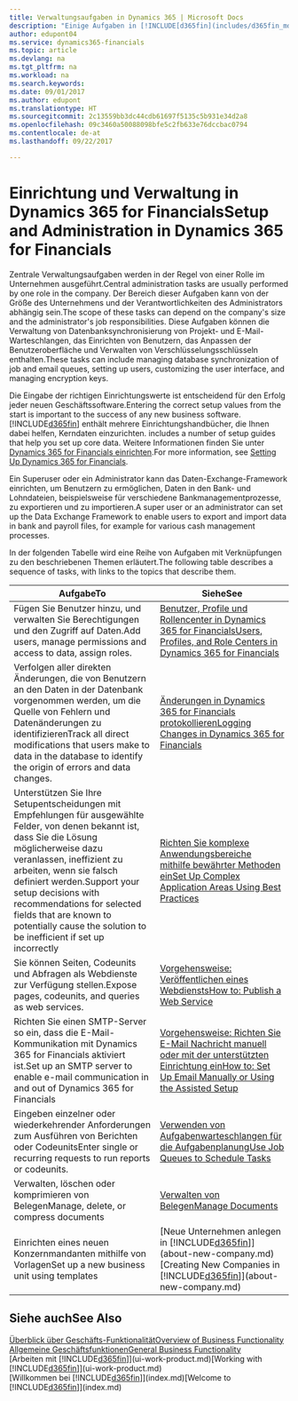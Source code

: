```yaml
---
title: Verwaltungsaufgaben in Dynamics 365 | Microsoft Docs
description: "Einige Aufgaben in [!INCLUDE[d365fin](includes/d365fin_md.md)] benötigen zentrale Administration und Einrichtung. Erfahren, welche das sind und was zu tun ist."
author: edupont04
ms.service: dynamics365-financials
ms.topic: article
ms.devlang: na
ms.tgt_pltfrm: na
ms.workload: na
ms.search.keywords: 
ms.date: 09/01/2017
ms.author: edupont
ms.translationtype: HT
ms.sourcegitcommit: 2c13559bb3dc44cdb61697f5135c5b931e34d2a8
ms.openlocfilehash: 09c3460a50088098bfe5c2fb633e76dccbac0794
ms.contentlocale: de-at
ms.lasthandoff: 09/22/2017

---
```

# <a name="setup-and-administration-in-dynamics-365-for-financials"></a><span data-ttu-id="5cd9d-104">Einrichtung und Verwaltung in Dynamics 365 for Financials</span><span class="sxs-lookup"><span data-stu-id="5cd9d-104">Setup and Administration in Dynamics 365 for Financials</span></span>
<span data-ttu-id="5cd9d-105">Zentrale Verwaltungsaufgaben werden in der Regel von einer Rolle im Unternehmen ausgeführt.</span><span class="sxs-lookup"><span data-stu-id="5cd9d-105">Central administration tasks are usually performed by one role in the company.</span></span> <span data-ttu-id="5cd9d-106">Der Bereich dieser Aufgaben kann von der Größe des Unternehmens und der Verantwortlichkeiten des Administrators abhängig sein.</span><span class="sxs-lookup"><span data-stu-id="5cd9d-106">The scope of these tasks can depend on the company's size and the administrator's job responsibilities.</span></span> <span data-ttu-id="5cd9d-107">Diese Aufgaben können die Verwaltung von Datenbanksynchronisierung von Projekt- und E-Mail-Warteschlangen, das Einrichten von Benutzern, das Anpassen der Benutzeroberfläche und Verwalten von Verschlüsselungsschlüsseln enthalten.</span><span class="sxs-lookup"><span data-stu-id="5cd9d-107">These tasks can include managing database synchronization of job and email queues, setting up users, customizing the user interface, and managing encryption keys.</span></span>  

<span data-ttu-id="5cd9d-108">Die Eingabe der richtigen Einrichtungswerte ist entscheidend für den Erfolg jeder neuen Geschäftssoftware.</span><span class="sxs-lookup"><span data-stu-id="5cd9d-108">Entering the correct setup values from the start is important to the success of any new business software.</span></span> [!INCLUDE[d365fin](includes/d365fin_md.md)]<span data-ttu-id="5cd9d-109"> enthält mehrere Einrichtungshandbücher, die Ihnen dabei helfen, Kerndaten einzurichten.</span><span class="sxs-lookup"><span data-stu-id="5cd9d-109"> includes a number of setup guides that help you set up core data.</span></span> <span data-ttu-id="5cd9d-110">Weitere Informationen finden Sie unter [Dynamics 365 for Financials einrichten](setup.md).</span><span class="sxs-lookup"><span data-stu-id="5cd9d-110">For more information, see [Setting Up Dynamics 365 for Financials](setup.md).</span></span>

<!--Whether you use [!INCLUDE[rim](../../includes/rim_md.md)] to implement setup values or you manually enter them in the new company, you can support your setup decisions with some general recommendations for selected setup fields that are known to potentially cause the solution to be inefficient if defined incorrectly.-->  

<span data-ttu-id="5cd9d-111">Ein Superuser oder ein Administrator kann das Daten-Exchange-Framework einrichten, um Benutzern zu ermöglichen, Daten in den Bank- und Lohndateien, beispielsweise für verschiedene Bankmanagementprozesse, zu exportieren und zu importieren.</span><span class="sxs-lookup"><span data-stu-id="5cd9d-111">A super user or an administrator can set up the Data Exchange Framework to enable users to export and import data in bank and payroll files, for example for various cash management processes.</span></span>  

<span data-ttu-id="5cd9d-112">In der folgenden Tabelle wird eine Reihe von Aufgaben mit Verknüpfungen zu den beschriebenen Themen erläutert.</span><span class="sxs-lookup"><span data-stu-id="5cd9d-112">The following table describes a sequence of tasks, with links to the topics that describe them.</span></span>   

|<span data-ttu-id="5cd9d-113">**Aufgabe**</span><span class="sxs-lookup"><span data-stu-id="5cd9d-113">**To**</span></span>|<span data-ttu-id="5cd9d-114">**Siehe**</span><span class="sxs-lookup"><span data-stu-id="5cd9d-114">**See**</span></span>|  
|------------|-------------|  
|<span data-ttu-id="5cd9d-115">Fügen Sie Benutzer hinzu, und verwalten Sie Berechtigungen und den Zugriff auf Daten.</span><span class="sxs-lookup"><span data-stu-id="5cd9d-115">Add users, manage permissions and access to data, assign roles.</span></span>|[<span data-ttu-id="5cd9d-116">Benutzer, Profile und Rollencenter in Dynamics 365 for Financials</span><span class="sxs-lookup"><span data-stu-id="5cd9d-116">Users, Profiles, and Role Centers in Dynamics 365 for Financials</span></span>](admin-users-profiles-roles.md)|  
|<span data-ttu-id="5cd9d-117">Verfolgen aller direkten Änderungen, die von Benutzern an den Daten in der Datenbank vorgenommen werden, um die Quelle von Fehlern und Datenänderungen zu identifizieren</span><span class="sxs-lookup"><span data-stu-id="5cd9d-117">Track all direct modifications that users make to data in the database to identify the origin of errors and data changes.</span></span>|[<span data-ttu-id="5cd9d-118">Änderungen in Dynamics 365 for Financials protokollieren</span><span class="sxs-lookup"><span data-stu-id="5cd9d-118">Logging Changes in Dynamics 365 for Financials</span></span>](across-log-changes.md)|  
|<span data-ttu-id="5cd9d-119">Unterstützen Sie Ihre Setupentscheidungen mit Empfehlungen für ausgewählte Felder, von denen bekannt ist, dass Sie die Lösung möglicherweise dazu veranlassen, ineffizient zu arbeiten, wenn sie falsch definiert werden.</span><span class="sxs-lookup"><span data-stu-id="5cd9d-119">Support your setup decisions with recommendations for selected fields that are known to potentially cause the solution to be inefficient if set up incorrectly</span></span>|[<span data-ttu-id="5cd9d-120">Richten Sie komplexe Anwendungsbereiche mithilfe bewährter Methoden ein</span><span class="sxs-lookup"><span data-stu-id="5cd9d-120">Set Up Complex Application Areas Using Best Practices</span></span>](set-up-complex-application-areas-using-best-practices.md)|  
|<span data-ttu-id="5cd9d-121">Sie können Seiten, Codeunits und Abfragen als Webdienste zur Verfügung stellen.</span><span class="sxs-lookup"><span data-stu-id="5cd9d-121">Expose pages, codeunits, and queries as web services.</span></span>|[<span data-ttu-id="5cd9d-122">Vorgehensweise: Veröffentlichen eines Webdiensts</span><span class="sxs-lookup"><span data-stu-id="5cd9d-122">How to: Publish a Web Service</span></span>](across-how-publish-web-service.md)|  
|<span data-ttu-id="5cd9d-123">Richten Sie einen SMTP-Server so ein, dass die E-Mail-Kommunikation mit Dynamics 365 for Financials aktiviert ist.</span><span class="sxs-lookup"><span data-stu-id="5cd9d-123">Set up an SMTP server to enable e-mail communication in and out of Dynamics 365 for Financials</span></span>| [<span data-ttu-id="5cd9d-124">Vorgehensweise: Richten Sie E-Mail Nachricht manuell oder mit der unterstützten Einrichtung ein</span><span class="sxs-lookup"><span data-stu-id="5cd9d-124">How to: Set Up Email Manually or Using the Assisted Setup</span></span>](madeira-how-setup-email.md)|  
|<span data-ttu-id="5cd9d-125">Eingeben einzelner oder wiederkehrender Anforderungen zum Ausführen von Berichten oder Codeunits</span><span class="sxs-lookup"><span data-stu-id="5cd9d-125">Enter single or recurring requests to run reports or codeunits.</span></span>|[<span data-ttu-id="5cd9d-126">Verwenden von Aufgabenwarteschlangen für die Aufgabenplanung</span><span class="sxs-lookup"><span data-stu-id="5cd9d-126">Use Job Queues to Schedule Tasks</span></span>](admin-job-queues-schedule-tasks.md)|  
|<span data-ttu-id="5cd9d-127">Verwalten, löschen oder komprimieren von Belegen</span><span class="sxs-lookup"><span data-stu-id="5cd9d-127">Manage, delete, or compress documents</span></span>|[<span data-ttu-id="5cd9d-128">Verwalten von Belegen</span><span class="sxs-lookup"><span data-stu-id="5cd9d-128">Manage Documents</span></span>](admin-manage-documents.md)|  
|<span data-ttu-id="5cd9d-129">Einrichten eines neuen Konzernmandanten mithilfe von Vorlagen</span><span class="sxs-lookup"><span data-stu-id="5cd9d-129">Set up a new business unit using templates</span></span>|<span data-ttu-id="5cd9d-130">[Neue Unternehmen anlegen in [!INCLUDE[d365fin](includes/d365fin_md.md)]](about-new-company.md)</span><span class="sxs-lookup"><span data-stu-id="5cd9d-130">[Creating New Companies in [!INCLUDE[d365fin](includes/d365fin_md.md)]](about-new-company.md)</span></span>|  

## <a name="see-also"></a><span data-ttu-id="5cd9d-131">Siehe auch</span><span class="sxs-lookup"><span data-stu-id="5cd9d-131">See Also</span></span>
[<span data-ttu-id="5cd9d-132">Überblick über Geschäfts-Funktionalität</span><span class="sxs-lookup"><span data-stu-id="5cd9d-132">Overview of Business Functionality</span></span>](madeira-business-functionality.md)  
[<span data-ttu-id="5cd9d-133">Allgemeine Geschäftsfunktionen</span><span class="sxs-lookup"><span data-stu-id="5cd9d-133">General Business Functionality</span></span>](ui-across-business-areas.md)  
<span data-ttu-id="5cd9d-134">[Arbeiten mit [!INCLUDE[d365fin](includes/d365fin_md.md)]](ui-work-product.md)</span><span class="sxs-lookup"><span data-stu-id="5cd9d-134">[Working with [!INCLUDE[d365fin](includes/d365fin_md.md)]](ui-work-product.md)</span></span>  
<span data-ttu-id="5cd9d-135">[Willkommen bei [!INCLUDE[d365fin](includes/d365fin_md.md)]](index.md)</span><span class="sxs-lookup"><span data-stu-id="5cd9d-135">[Welcome to [!INCLUDE[d365fin](includes/d365fin_md.md)]](index.md)</span></span>  

